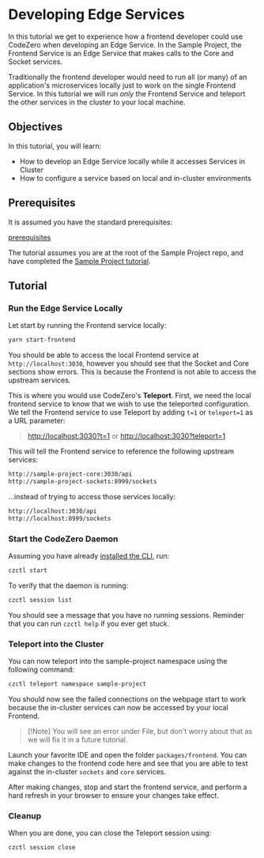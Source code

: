 # Developing Edge Services

In this tutorial we get to experience how a frontend developer could use
CodeZero when developing an Edge Service. In the Sample Project, the Frontend
Service is an Edge Service that makes calls to the Core and Socket services.

Traditionally the frontend developer would need to run all (or many) of an
application's microservices locally just to work on the single Frontend Service.
In this tutorial we will run _only_ the Frontend Service and teleport the other
services in the cluster to your local machine.

## Objectives

In this tutorial, you will learn:

- How to develop an Edge Service locally while it accesses Services in Cluster
- How to configure a service based on local and in-cluster environments

## Prerequisites

It is assumed you have the standard prerequisites:

[prerequisites](_fragments/prerequisites.md ":include")

The tutorial assumes you are at the root of the Sample Project repo, and have
completed the [Sample Project tutorial](/sample-project.md).

## Tutorial

### Run the Edge Service Locally

Let start by running the Frontend service locally:

```bash
yarn start-frontend
```

You should be able to access the local Frontend service at
`http://localhost:3030`, however you should see that the Socket and Core
sections show errors. This is because the Frontend is not able to access the
upstream services.

This is where you would use CodeZero's **Teleport**. First, we need the local
frontend service to know that we wish to use the teleported configuration. We
tell the Frontend service to use Teleport by adding `t=1` or `teleport=1` as a
URL parameter:

> [http://localhost:3030?t=1](http://localhost:3030?t=1) or
> [http://localhost:3030?teleport=1](http://localhost:3030?teleport=1)

This will tell the Frontend service to reference the following upstream
services:

```bash
http://sample-project-core:3030/api
http://sample-project-sockets:8999/sockets
```

...instead of trying to access those services locally:

```bash
http://localhost:3030/api
http://localhost:8999/sockets
```

### Start the CodeZero Daemon

Assuming you have already [installed the CLI](/guides/installing.md), run:

```bash
czctl start
```

To verify that the daemon is running:

```bash
czctl session list
```

You should see a message that you have no running sessions. Reminder that you
can run `czctl help` if you ever get stuck.

### Teleport into the Cluster

You can now teleport into the sample-project namespace using the following
command:

```bash
czctl teleport namespace sample-project
```

You should now see the failed connections on the webpage start to work because
the in-cluster services can now be accessed by your local Frontend.

> [!Note] You will see an error under File, but don't worry about that as we
> will fix it in a future tutorial.

Launch your favorite IDE and open the folder `packages/frontend`. You can make
changes to the frontend code here and see that you are able to test against the
in-cluster `sockets` and `core` services.

After making changes, stop and start the frontend service, and perform a hard
refresh in your browser to ensure your changes take effect.

### Cleanup

When you are done, you can close the Teleport session using:

```bash
czctl session close
```
